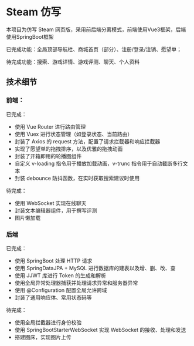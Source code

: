 # Steam 仿写

本项目为仿写 Steam 网页版，采用前后端分离模式，前端使用Vue3框架，后端使用SpringBoot框架

已完成功能：全局顶部导航栏、商城首页（部分）、注册/登录/注销、愿望单；

待完成功能：搜索、游戏详情、游戏评测、聊天、个人资料

## 技术细节

### 前端：

已完成：

* 使用 Vue Router 进行路由管理
* 使用 Vuex 进行状态管理（如登录状态、当前路由）
* 封装了 Axios 的 request 方法，配置了请求拦截器和响应拦截器
* 实现了愿望单的拖拽排序，以及优雅的拖拽动画
* 封装了开箱即用的轮播图组件
* 自定义 v-loading 指令用于播放加载动画，v-trunc 指令用于自动截断多行文本
* 封装 debounce 防抖函数，在实时获取搜索建议时使用

待完成：

* 使用 WebSocket 实现在线聊天
* 封装文本编辑器组件，用于撰写评测
* 图片懒加载

### 后端

已完成：

* 使用 SpringBoot 处理 HTTP 请求
* 使用 SpringDataJPA + MySQL 进行数据库的建表以及增、删、改、查
* 使用 JJWT 库进行 Token 的生成和解析
* 使用全局异常处理器捕获并处理请求异常和服务器异常
* 使用 @Configuration 配置全局允许跨域
* 封装了通用响应体、常用状态码等

待完成：

* 使用全局拦截器进行身份校验
* 使用 SpringBootStarterWebSocket 实现 WebSocket 的接收、处理和发送
* 搭建图床，实现图片上传

